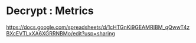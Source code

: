 # Decrypt : Metrics 
https://docs.google.com/spreadsheets/d/1cHTGnKi9GEAMRIBM_qQwwT4zBXcEVTLxXA6XGRRNBMo/edit?usp=sharing
